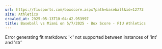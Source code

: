 ```yaml
---
url: https://fiusports.com/boxscore.aspx?path=baseball&id=12773
site: Athletics
crawled_at: 2025-05-13T10:04:42.953997
title: Baseball vs Miami on 5/7/2025 - Box Score - FIU Athletics
---
```


Error generating fit markdown: '<' not supported between instances of 'int' and 'str'